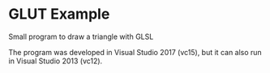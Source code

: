 # GLUT Example
Small program to draw a triangle with GLSL

The program was developed in Visual Studio 2017 (vc15), but it can also run in Visual Studio 2013 (vc12).
